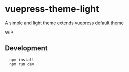# vuepress-theme-light

A simple and light theme extends vuepress default theme

WIP

## Development

```
  npm install
  npm run dev
```

